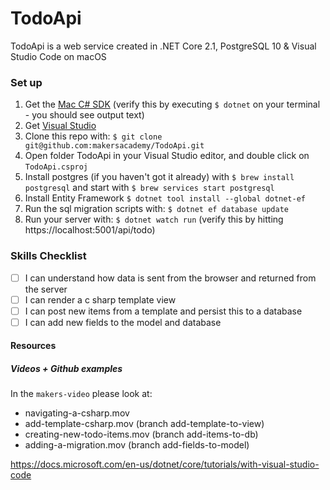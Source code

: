 ﻿# TodoApi
TodoApi is a web service created in .NET Core 2.1, PostgreSQL 10 &amp; Visual Studio Code on macOS

### Set up

1. Get the [Mac C# SDK](https://www.microsoft.com/net/download)
    (verify this by executing `$ dotnet` on your terminal - you should see output text)
2. Get [Visual Studio](https://visualstudio.microsoft.com/)
3. Clone this repo with: 
    `$ git clone git@github.com:makersacademy/TodoApi.git`
4. Open folder TodoApi in your Visual Studio editor, and double click on `TodoApi.csproj`
5. Install postgres (if you haven't got it already) with 
    `$ brew install postgresql` and start with
    `$ brew services start postgresql`
6. Install Entity Framework
    `$ dotnet tool install --global dotnet-ef`
7. Run the sql migration scripts with:
    `$ dotnet ef database update`    
8. Run your server with: 
   `$ dotnet watch run`
    (verify this by hitting https://localhost:5001/api/todo)
    
### Skills Checklist

- [ ] I can understand how data is sent from the browser and returned from the server
- [ ] I can render a c sharp template view
- [ ] I can post new items from a template and persist this to a database
- [ ] I can add new fields to the model and database

#### Resources

##### Videos + Github examples
In the `makers-video` please look at:

- navigating-a-csharp.mov
- add-template-csharp.mov (branch add-template-to-view)
- creating-new-todo-items.mov (branch add-items-to-db)
- adding-a-migration.mov (branch add-fields-to-model)

https://docs.microsoft.com/en-us/dotnet/core/tutorials/with-visual-studio-code







